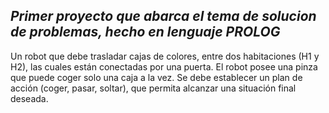 ***Primer proyecto que abarca el tema de solucion de problemas, hecho en lenguaje PROLOG***
---------------------------------------------------
Un robot que debe trasladar cajas de colores, entre dos habitaciones (H1 y H2), las cuales están conectadas por una puerta. El robot posee una pinza que puede coger solo una caja a la vez. Se debe establecer un plan de acción (coger, pasar, soltar), que permita alcanzar una situación final deseada.
